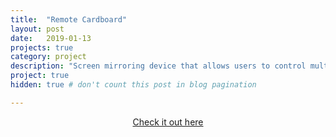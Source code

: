 ```yaml
---
title:  "Remote Cardboard"
layout: post
date:   2019-01-13
projects: true
category: project
description: "Screen mirroring device that allows users to control multiple devices from a single Raspberry Pi interface."
project: true
hidden: true # don't count this post in blog pagination

---
```


<p style="text-align: center;">
<a href='https://devpost.com/software/remote-cardboard'> Check it out here
</a>
</p>


